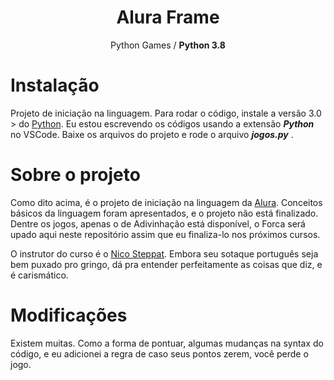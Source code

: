 <h1 align="center">Alura Frame</h1>
<p align="center">Python Games / <strong>Python 3.8</strong></p>

# Instalação

Projeto de iniciação na linguagem.
Para rodar o código, instale a versão 3.0 > do <a href="https://www.python.org/">Python</a>.
Eu estou escrevendo os códigos usando a extensão **_Python_** no VSCode.
Baixe os arquivos do projeto e rode o arquivo **_jogos.py_** .

# Sobre o projeto

Como dito acima, é o projeto de iniciação na linguagem da <a href="https://www.alura.com.br/planos-cursos-online?gclid=Cj0KCQjwmdzzBRC7ARIsANdqRRn0_8WR3OSk0LTSybhknJkRmOEU_o3iXfNKrFWoInPkw-Gj5yom5Q4aArROEALw_wcB">Alura</a>. Conceitos básicos da linguagem foram apresentados, e o projeto não está finalizado.
Dentre os jogos, apenas o de Adivinhação está disponível, o Forca será upado aqui neste repositório assim que eu finaliza-lo nos próximos cursos.

O instrutor do curso é o <a href="https://github.com/steppat">Nico Steppat</a>. Embora seu sotaque português seja bem puxado pro gringo, dá pra entender perfeitamente as coisas que diz, e é carismático.

# Modificações

Existem muitas. Como a forma de pontuar, algumas mudanças na syntax do código, e eu adicionei a regra de caso seus pontos zerem, você perde o jogo.
